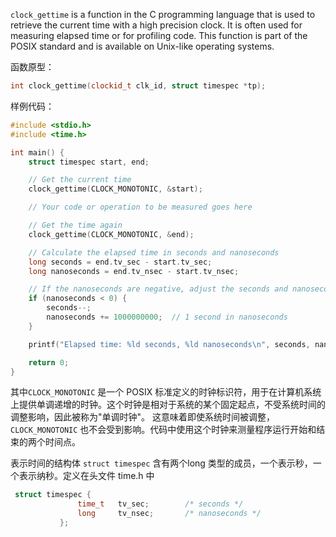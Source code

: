 `clock_gettime` is a function in the C programming language that is used to retrieve the current time with a high precision clock. 
It is often used for measuring elapsed time or for profiling code. This function is part of the POSIX standard and is available on Unix-like operating systems.

函数原型：

```cpp
int clock_gettime(clockid_t clk_id, struct timespec *tp);
```

样例代码：

```cpp
#include <stdio.h>
#include <time.h>

int main() {
    struct timespec start, end;

    // Get the current time
    clock_gettime(CLOCK_MONOTONIC, &start);

    // Your code or operation to be measured goes here

    // Get the time again
    clock_gettime(CLOCK_MONOTONIC, &end);

    // Calculate the elapsed time in seconds and nanoseconds
    long seconds = end.tv_sec - start.tv_sec;
    long nanoseconds = end.tv_nsec - start.tv_nsec;

    // If the nanoseconds are negative, adjust the seconds and nanoseconds
    if (nanoseconds < 0) {
        seconds--;
        nanoseconds += 1000000000;  // 1 second in nanoseconds
    }

    printf("Elapsed time: %ld seconds, %ld nanoseconds\n", seconds, nanoseconds);

    return 0;
}

```

其中`CLOCK_MONOTONIC` 是一个 POSIX 标准定义的时钟标识符，用于在计算机系统上提供单调递增的时钟。这个时钟是相对于系统的某个固定起点，不受系统时间的调整影响，因此被称为"单调时钟"。
这意味着即使系统时间被调整，`CLOCK_MONOTONIC` 也不会受到影响。代码中使用这个时钟来测量程序运行开始和结束的两个时间点。

表示时间的结构体 `struct timespec` 含有两个long 类型的成员，一个表示秒，一个表示纳秒。定义在头文件 time.h 中

```cpp
 struct timespec {
               time_t   tv_sec;        /* seconds */
               long     tv_nsec;       /* nanoseconds */
           };
```
